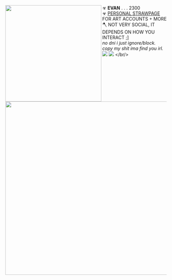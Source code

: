☣ **EVAN** . . . 2300 <img align="left" width="300" src="https://i.imgur.com/FUXqOrL.png"> <br/> 
☣ [PERSONAL STRAWPAGE](https://w0lf.straw.page) FOR ART ACCOUNTS + MORE
</br> 🪓 NOT VERY SOCIAL, IT DEPENDS ON HOW YOU INTERACT ;]
<br/> *no dni i just ignore/block. copy my shit ima find you irl.* <img src="https://pixels.crd.co/assets/images/gallery02/eb638353.gif?v=29416114"> <img src="https://wilardo.crd.co/assets/images/gallery29/7b92b803.gif?v=c0a0770b">
</br/> <img width="540" align="right" src="https://i.imgur.com/Nc3gjDK.png"> 
<br/>
